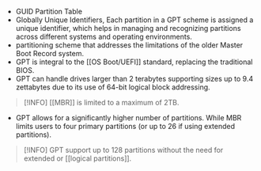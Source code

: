 - GUID Partition Table
- Globally Unique Identifiers, Each partition in a GPT scheme is assigned a unique identifier, which helps in managing and recognizing partitions across different systems and operating environments.
- partitioning scheme that addresses the limitations of the older Master Boot Record system.
- GPT is integral to the [[OS Boot/UEFI]] standard, replacing the traditional BIOS.
- GPT can handle drives larger than 2 terabytes supporting sizes up to 9.4 zettabytes due to its use of 64-bit logical block addressing.

> [!INFO] [[MBR]] is limited to a maximum of 2TB.

- GPT allows for a significantly higher number of partitions. While MBR limits users to four primary partitions (or up to 26 if using extended partitions).

> [!INFO] GPT support up to 128 partitions without the need for extended or [[logical partitions]].